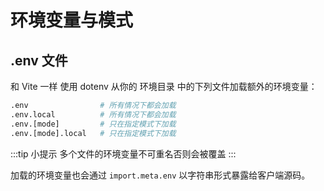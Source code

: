 # 环境变量与模式

## .env 文件

和 Vite 一样 使用 dotenv 从你的 环境目录 中的下列文件加载额外的环境变量：

```sh
.env                # 所有情况下都会加载
.env.local          # 所有情况下都会加载
.env.[mode]         # 只在指定模式下加载
.env.[mode].local   # 只在指定模式下加载

```

:::tip 小提示
多个文件的环境变量不可重名否则会被覆盖
:::

加载的环境变量也会通过 `import.meta.env` 以字符串形式暴露给客户端源码。
